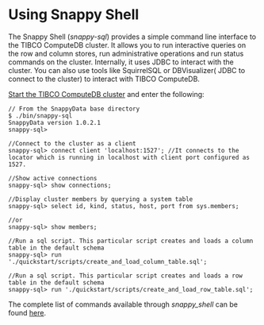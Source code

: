 # Using Snappy Shell
The Snappy Shell (_snappy-sql_) provides a simple command line interface to the TIBCO ComputeDB cluster.
It allows you to run interactive queries on the row and column stores, run administrative operations and run status commands on the cluster. 
Internally, it uses JDBC to interact with the cluster. You can also use tools like SquirrelSQL or DBVisualizer( JDBC to connect to the cluster) to interact with TIBCO ComputeDB.

[Start the TIBCO ComputeDB cluster]() and enter the following:

```pre
// From the SnappyData base directory  
$ ./bin/snappy-sql
SnappyData version 1.0.2.1
snappy-sql> 

//Connect to the cluster as a client  
snappy-sql> connect client 'localhost:1527'; //It connects to the locator which is running in localhost with client port configured as 1527.

//Show active connections  
snappy-sql> show connections;

//Display cluster members by querying a system table  
snappy-sql> select id, kind, status, host, port from sys.members;

//or
snappy-sql> show members;

//Run a sql script. This particular script creates and loads a column table in the default schema  
snappy-sql> run './quickstart/scripts/create_and_load_column_table.sql';

//Run a sql script. This particular script creates and loads a row table in the default schema  
snappy-sql> run './quickstart/scripts/create_and_load_row_table.sql';
```

The complete list of commands available through _snappy_shell_ can be found [here](../reference/command_line_utilities/store-launcher.md).


